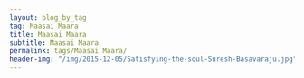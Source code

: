 ```yaml
---
layout: blog_by_tag
tag: Maasai Maara
title: Maasai Maara
subtitle: Maasai Maara
permalink: tags/Maasai Maara/
header-img: "/img/2015-12-05/Satisfying-the-soul-Suresh-Basavaraju.jpg"
---
```

